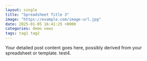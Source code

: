 ```yaml
---
layout: single
title: "Spreadsheet Title 3"
image: "https://example.com/image-url.jpg"
date: 2025-01-05 16:41:25 +0000
categories: demo news
tags: tag1 tag2
---
```


Your detailed post content goes here, possibly derived from your spreadsheet or template. test4.